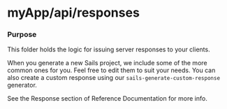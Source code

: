 # myApp/api/responses
### Purpose

This folder holds the logic for issuing server responses to your clients.

When you generate a new Sails project, we include some of the more common ones for you. Feel free to edit them to suit your needs.  You can also create a custom response using our `sails-generate-custom-response` generator.

See the Response section of Reference Documentation for more info.

<docmeta name="uniqueID" value="responsesmd261495">
<docmeta name="displayName" value="responses">

